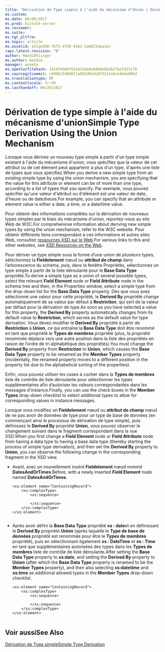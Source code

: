 ```yaml
---
title: "Dérivation de Type simple à l’aide du mécanisme d’Union | Documents Microsoft"
ms.custom: 
ms.date: 06/08/2017
ms.prod: biztalk-server
ms.reviewer: 
ms.suite: 
ms.tgt_pltfrm: 
ms.topic: article
ms.assetid: e51ae390-78f5-4fb9-9163-2a8023aea1ec
caps.latest.revision: "6"
author: MandiOhlinger
ms.author: mandia
manager: anneta
ms.openlocfilehash: 1414fa506f824415de8e8449e8b2b27befd2fc76
ms.sourcegitcommit: cb908c540d8f1a692d01dc8f313e16cb4b4e696d
ms.translationtype: MT
ms.contentlocale: fr-FR
ms.lasthandoff: 09/20/2017
---
```

# <a name="simple-type-derivation-using-the-union-mechanism"></a><span data-ttu-id="03347-102">Dérivation de type simple à l'aide du mécanisme d'union</span><span class="sxs-lookup"><span data-stu-id="03347-102">Simple Type Derivation Using the Union Mechanism</span></span>
<span data-ttu-id="03347-103">Lorsque vous dérivez un nouveau type simple à partir d'un type simple existant à l'aide du mécanisme d'union, vous spécifiez que la valeur de cet attribut ou de cet élément peut appartenir à plus d'un type, d'après une liste de types que vous spécifiez.</span><span class="sxs-lookup"><span data-stu-id="03347-103">When you derive a new simple type from an existing simple type by using the union mechanism, you are specifying that the value for this attribute or element can be of more than one type, according to a list of types that you specify.</span></span> <span data-ttu-id="03347-104">Par exemple, vous pouvez spécifier qu'une valeur d'attribut ou d'élément est une valeur de date, d'heure ou de date/heure.</span><span class="sxs-lookup"><span data-stu-id="03347-104">For example, you can specify that an attribute or element value is either a date, a time, or a date/time value.</span></span>  
  
 <span data-ttu-id="03347-105">Pour obtenir des informations complètes sur la dérivation de nouveaux types simples par le biais du mécanisme d'union, reportez-vous au site Web de W3C.</span><span class="sxs-lookup"><span data-stu-id="03347-105">For comprehensive information about deriving new simple types by using the union mechanism, refer to the W3C website.</span></span> <span data-ttu-id="03347-106">Pour obtenir différents liens correspondant à ces informations et autres sites Web, consultez [ressources XSD sur le Web](../core/xsd-resources-on-the-web.md).</span><span class="sxs-lookup"><span data-stu-id="03347-106">For various links to this and other websites, see [XSD Resources on the Web](../core/xsd-resources-on-the-web.md).</span></span>  
  
 <span data-ttu-id="03347-107">Pour dériver un type simple sous la forme d’une union de plusieurs types, sélectionnez la **Fieldelement** nœud ou **attribut de champ** dans l’arborescence du schéma, puis, dans la fenêtre Propriétés, sélectionnez un type simple à partir de la liste déroulante pour le **Base Data Type** propriété.</span><span class="sxs-lookup"><span data-stu-id="03347-107">To derive a simple type as a union of several possible types, select the relevant **Field Element** node or **Field Attribute** node in the schema tree and then, in the Properties window, select a simple type from the drop-down list for the **Base Data Type** property.</span></span> <span data-ttu-id="03347-108">Dès que vous avez sélectionné une valeur pour cette propriété, le **Derived By** propriété change automatiquement de sa valeur par défaut à **Restriction**, qui sert de la valeur par défaut pour la dérivation de type.</span><span class="sxs-lookup"><span data-stu-id="03347-108">As soon as you have selected a value for this property, the **Derived By** property automatically changes from its default value to **Restriction**, which serves as the default value for type derivation.</span></span> <span data-ttu-id="03347-109">Vous devez modifier le **Derived By** propriété à partir de **Restriction** à **Union**, ce qui entraîne la **Base Data Type** doit être renommé en tant que propriété le **Types de membres** propriété (plus, la propriété renommée déplace vers une autre position dans la liste des propriétés en raison de l’ordre de tri alphabétique des propriétés).</span><span class="sxs-lookup"><span data-stu-id="03347-109">You must change the **Derived By** property from **Restriction** to **Union**, which causes the **Base Data Type** property to be renamed as the **Member Types** property (incidentally, the renamed property moves to a different position in the property list due to the alphabetical sorting of the properties).</span></span>  
  
 <span data-ttu-id="03347-110">Enfin, vous pouvez utiliser les cases à cocher dans la **Types de membres** liste de contrôle de liste déroulante pour sélectionner les types supplémentaires afin d’autoriser les valeurs correspondantes dans les messages d’instance.</span><span class="sxs-lookup"><span data-stu-id="03347-110">Finally, you can use the check boxes in the **Member Types** drop-down checklist to select additional types to allow for corresponding values in instance messages.</span></span>  
  
 <span data-ttu-id="03347-111">Lorsque vous modifiez un **Fieldelement** nœud ou **attribut de champ** nœud de ne pas avoir de données de type pour un type de base de données (en commençant ainsi le processus de dérivation de type simple), puis définissez le **Derived By** propriété **Union**, vous pouvez observer le changement suivant dans le fragment correspondant dans la vue XSD.</span><span class="sxs-lookup"><span data-stu-id="03347-111">When you first change a **Field Element** node or **Field Attribute** node from having a data type to having a base data type (thereby starting the process of simple type derivation), and then set the **Derived By** property to **Union**, you can observe the following change in the corresponding fragment in the XSD view.</span></span>  
  
-   <span data-ttu-id="03347-112">Avant, avec un nouvellement inséré **Fieldelement** nœud nommé **DatesAndOrTimes**.</span><span class="sxs-lookup"><span data-stu-id="03347-112">Before, with a newly inserted **Field Element** node named **DatesAndOrTimes**.</span></span>  
  
    ```  
    <xs:element name="ContainingRecord">  
        <xs:complexType>  
            <xs:sequence>  
  
            </xs:sequence>  
        </xs:complexType>  
    </xs:element>  
  
    ```  
  
-   <span data-ttu-id="03347-113">Après avoir défini la **Base Data Type** propriété **xs : date**et en définissant le **Derived By** propriété **Union** (après laquelle le  **Type de base de données** propriété est renommée pour être le **Types de membres** propriété), puis en sélectionnant également **xs : DateTime** et **xs : Time** en tant que supplémentaires autorisées des types dans les **Types de membres** liste de contrôle de liste déroulante.</span><span class="sxs-lookup"><span data-stu-id="03347-113">After setting the **Base Data Type** property to **xs:date**, and setting the **Derived By** property to **Union** (after which the **Base Data Type** property is renamed to be the **Member Types** property), and then also selecting **xs:datetime** and **xs:time** as additional allowed types in the **Member Types** drop-down checklist.</span></span>  
  
    ```  
    <xs:element name="ContainingRecord">  
        <xs:complexType>  
            <xs:sequence>  
  
            </xs:sequence>  
        </xs:complexType>  
    </xs:element>  
  
    ```  
  
## <a name="see-also"></a><span data-ttu-id="03347-114">Voir aussi</span><span class="sxs-lookup"><span data-stu-id="03347-114">See Also</span></span>  
 [<span data-ttu-id="03347-115">Dérivation de Type simple</span><span class="sxs-lookup"><span data-stu-id="03347-115">Simple Type Derivation</span></span>](../core/simple-type-derivation.md)